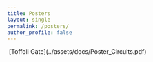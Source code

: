 ```yaml
---
title: Posters
layout: single
permalink: /posters/
author_profile: false
---
```



<img data-pdf-thumbnail-file="../assets/docs/Poster_Circuits.pdf">
[Toffoli Gate](../assets/docs/Poster_Circuits.pdf)